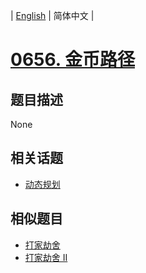 
| [English](README_EN.md) | 简体中文 |
# [0656. 金币路径](https://leetcode-cn.com/problems/coin-path/)
## 题目描述
None
## 相关话题
- [动态规划](https://leetcode-cn.com/tag/dynamic-programming)
## 相似题目
- [打家劫舍](../house-robber/README.md)
- [打家劫舍 II](../house-robber-ii/README.md)
